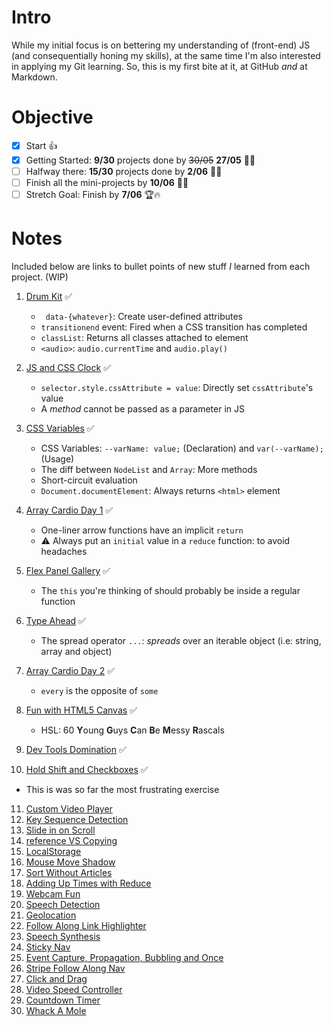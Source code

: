 # Intro
While my initial focus is on bettering my understanding of (front-end) JS (and consequentially honing my skills), at the same time I'm also interested in applying my Git learning. So, this is my first bite at it, at GitHub *and* at Markdown.

# Objective
- [x] Start 👍
- [x] Getting Started: **9/30** projects done by ~~30/05~~ **27/05**  🥉💪
- [ ] Halfway there: **15/30** projects done by **2/06** 🥈💪
- [ ] Finish all the mini-projects by **10/06** 🥇🎉
- [ ] Stretch Goal: Finish by **7/06** 🏆🔥

# Notes
Included below are links to bullet points of new stuff *I* learned from each project. (WIP)

1. [Drum Kit](/01%20-%20Drum%20Kit/readme.md) ✅
   *  ` data-{whatever}`: Create user-defined attributes
   *  `transitionend` event: Fired when a CSS transition has completed
   *  `classList`: Returns all classes attached to element
   *  `<audio>`: `audio.currentTime` and `audio.play()`
2. [JS and CSS Clock](/02%20-%20JS%20and%20CSS%20Clock/readme.md) ✅
   * `selector.style.cssAttribute = value`: Directly set `cssAttribute`'s value
   * A *method* cannot be passed as a parameter in JS
3. [CSS Variables](/03%20-%20CSS%20Variables/readme.md) ✅
   * CSS Variables: `--varName: value;` (Declaration) and `var(--varName);` (Usage)
   * The diff between `NodeList` and `Array`: More methods
   * Short-circuit evaluation
   * `Document.documentElement`: Always returns `<html>` element
4. [Array Cardio Day 1](/04%20-%20Array%20Cardio%20Day%201/readme.md) ✅
   * One-liner arrow functions have an implicit `return`
   * ⚠️ Always put an `initial` value in a `reduce` function: to avoid headaches
5. [Flex Panel Gallery](/05%20-%20Flex%20Panel%20Gallery/readme.md) ✅
   * The `this` you're thinking of should probably be inside a regular function
6. [Type Ahead](/06%20-%20Type%20Ahead/readme.md) ✅
   * The spread operator `...`: *spreads* over an iterable object (i.e: string, array and object)
7. [Array Cardio Day 2](/07%20-%20Array%20Cardio%20Day%202/readme.md) ✅
   * `every` is the opposite of `some`
8. [Fun with HTML5 Canvas](/08%20-%20Fun%20with%20HTML5%20Canvas/readme.md) ✅
   * HSL: 60 **Y**oung **G**uys **C**an **B**e **M**essy **R**ascals

9.  [Dev Tools Domination](/09%20-%20Dev%20Tools%20Domination/readme.md) ✅
10. [Hold Shift and Checkboxes](/10%20-%20Hold%20Shift%20and%20Checkboxes/readme.md) ✅
   * This is was so far the most frustrating exercise
11. [Custom Video Player](/11%20-%20Custom%20Video%20Player/readme.md)
12. [Key Sequence Detection](/12%20-%20Key%20Sequence%20Detection/readme.md)
13. [Slide in on Scroll](/13%20-%20Slide%20in%20on%20Scroll/readme.md)
14. [reference VS Copying](/14%20-%20reference%20VS%20Copying/readme.md)
15. [LocalStorage](/15%20-%20LocalStorage/readme.md)
16. [Mouse Move Shadow](/16%20-%20Mouse%20Move%20Shadow/readme.md)
17. [Sort Without Articles](/17%20-%20Sort%20Without%20Articles/readme.md)
18. [Adding Up Times with Reduce](/18%20-%20Adding%20Up%20Times%20with%20Reduce/readme.md)
19. [Webcam Fun](/19%20-%20Webcam%20Fun/readme.md)
20. [Speech Detection](/20%20-%20Speech%20Detection/readme.md)
21. [Geolocation](/21%20-%20Geolocation/readme.md)
22. [Follow Along Link Highlighter](/22%20-%20Follow%20Along%20Link%20Highlighter/readme.md)
23. [Speech Synthesis](/23%20-%20Speech%20Synthesis/readme.md)
24. [Sticky Nav](/24%20-%20Sticky%20Nav/readme.md)
25. [Event Capture, Propagation, Bubbling and Once](/25%20-%20Event%20Capture%2C%20Propagation%2C%20Bubbling%20and%20Once/readme.md)
26. [Stripe Follow Along Nav](/26%20-%20Stripe%20Follow%20Along%20Nav/readme.md)
27. [Click and Drag](/27%20-%20Click%20and%20Drag/readme.md)
28. [Video Speed Controller](/28%20-%20Video%20Speed%20Controller/readme.md)
29. [Countdown Timer](/29%20-%20Countdown%20Timer/readme.md)
30. [Whack A Mole](/30%20-%20Whack%20A%20Mole/readme.md)